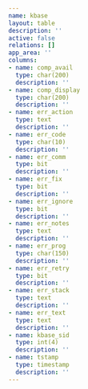 ```yaml
---
name: kbase
layout: table
description: ''
active: false
relations: []
app_area: ''
columns:
- name: comp_avail
  type: char(200)
  description: ''
- name: comp_display
  type: char(200)
  description: ''
- name: err_action
  type: text
  description: ''
- name: err_code
  type: char(10)
  description: ''
- name: err_comm
  type: bit
  description: ''
- name: err_fix
  type: bit
  description: ''
- name: err_ignore
  type: bit
  description: ''
- name: err_notes
  type: text
  description: ''
- name: err_prog
  type: char(150)
  description: ''
- name: err_retry
  type: bit
  description: ''
- name: err_stack
  type: text
  description: ''
- name: err_text
  type: text
  description: ''
- name: kbase_sid
  type: int(4)
  description: ''
- name: tstamp
  type: timestamp
  description: ''
---
```


